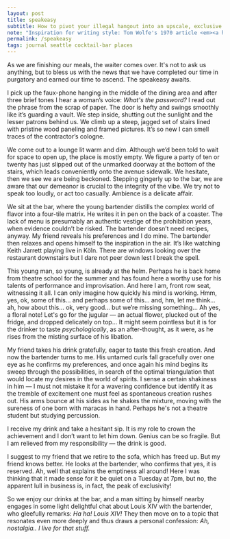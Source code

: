 ```yaml
---
layout: post
title: speakeasy
subtitle: How to pivot your illegal hangout into an upscale, exclusive lounge.
note: "Inspiration for writing style: Tom Wolfe's 1970 article <em><a href='https://nymag.com/news/features/46170/'>Radical Chic: That Party at Lenny's</a></em>."
permalink: /speakeasy
tags: journal seattle cocktail-bar places
---
```


As we are finishing our meals, the waiter comes over. It's not to ask us anything, but to bless us with the news that we have completed our time in purgatory and earned our time to ascend. The speakeasy awaits.
<!--more-->

I pick up the faux-phone hanging in the middle of the dining area and after three brief tones I hear a woman’s voice: _What's the password?_ I read out the phrase from the scrap of paper. The door is hefty and swings smoothly like it’s guarding a vault. We step inside, shutting out the sunlight and the lesser patrons behind us. We climb up a steep, jagged set of stairs lined with pristine wood paneling and framed pictures. It’s so new I can smell traces of the contractor’s cologne.

We come out to a lounge lit warm and dim. Although we’d been told to wait for space to open up, the place is mostly empty. We figure a party of ten or twenty has just slipped out of the unmarked doorway at the bottom of the stairs, which leads conveniently onto the avenue sidewalk. We hesitate, then we see we are being beckoned. Stepping gingerly up to the bar, we are aware that our demeanor is crucial to the integrity of the vibe. We try not to speak too loudly, or act too casually. Ambience is a delicate affair.

We sit at the bar, where the young bartender distills the complex world of flavor into a four-tile matrix. He writes it in pen on the back of a coaster. The lack of menu is presumably an authentic vestige of the prohibition years, when evidence couldn’t be risked. The bartender doesn’t need recipes, anyway. My friend reveals his preferences and I do mine. The bartender then relaxes and opens himself to the inspiration in the air. It’s like watching Keith Jarrett playing live in Köln. There are windows looking over the restaurant downstairs but I dare not peer down lest I break the spell.

This young man, so young, is already at the helm. Perhaps he is back home from theatre school for the summer and has found here a worthy use for his talents of performance and improvisation. And here I am, front row seat, witnessing it all. I can only imagine how quickly his mind is working. Hmm, yes, ok, some of this… and perhaps some of this… and, hm, let me think… ah, how about this… ok, very good… but we’re missing something… Ah yes, a floral note! Let's go for the jugular — an actual flower, plucked out of the fridge, and dropped delicately on top... It might seem pointless but it is for the drinker to taste _psychologically_, as an after-thought, as it were, as he rises from the misting surface of his libation.

My friend takes his drink gratefully, eager to taste this fresh creation. And now the bartender turns to me. His untamed curls fall gracefully over one eye as he confirms my preferences, and once again his mind begins its sweep through the possibilities, in search of the optimal triangulation that would locate my desires in the world of spirits. I sense a certain shakiness in him — I must not mistake it for a wavering confidence but identify it as the tremble of excitement one must feel as spontaneous creation rushes out. His arms bounce at his sides as he shakes the mixture, moving with the sureness of one born with maracas in hand. Perhaps he's not a theatre student but studying percussion.

I receive my drink and take a hesitant sip. It is my role to crown the achievement and I don’t want to let him down. Genius can be so fragile. But I am relieved from my responsibility — the drink is good.

I suggest to my friend that we retire to the sofa, which has freed up. But my friend knows better. He looks at the bartender, who confirms that yes, it is reserved. Ah, well that explains the emptiness all around! Here I was thinking that it made sense for it be quiet on a Tuesday at 7pm, but no, the apparent lull in business is, in fact, the peak of exclusivity!

So we enjoy our drinks at the bar, and a man sitting by himself nearby engages in some light delightful chat about Louis XIV with the bartender, who gleefully remarks: _Ha ha! Louis XIV!_ They then move on to a topic that resonates even more deeply and thus draws a personal confession: _Ah, nostalgia.. I live for that stuff._

